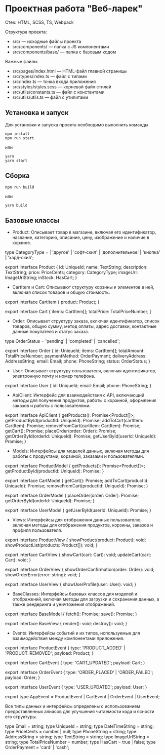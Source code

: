 # Проектная работа "Веб-ларек"

Стек: HTML, SCSS, TS, Webpack

Структура проекта:
- src/ — исходные файлы проекта
- src/components/ — папка с JS компонентами
- src/components/base/ — папка с базовым кодом

Важные файлы:
- src/pages/index.html — HTML-файл главной страницы
- src/types/index.ts — файл с типами
- src/index.ts — точка входа приложения
- src/styles/styles.scss — корневой файл стилей
- src/utils/constants.ts — файл с константами
- src/utils/utils.ts — файл с утилитами

## Установка и запуск
Для установки и запуска проекта необходимо выполнить команды

```
npm install
npm run start
```

или

```
yarn
yarn start
```
## Сборка

```
npm run build
```

или

```
yarn build
```

## Базовые классы 

- Product: Описывает товар в магазине, включая его идентификатор, название, категорию, описание, цену, изображение и наличие в корзине.

type CategoryType =
	| 'другое'
	| 'софт-скил'
	| 'дополнительное'
	| 'кнопка'
	| 'хард-скил';

export interface Product {
	id: UniqueId;
	name: TextString;
	description: TextString;
	price: PriceCents;
	category: CategoryType;
	imageUrl: ImageUrlString;
	inStock: HasCart;
}

- CartItem и Cart: Описывают структуру корзины и элементов в ней, включая список товаров и общую стоимость.

export interface CartItem {
  product: Product;
}

export interface Cart {
  items: CartItem[];
  totalPrice: TotalPriceNumber;
}

- Order: Описывает структуру заказа, включая идентификатор, список товаров, общую сумму, метод оплаты, адрес доставки, контактные данные покупателя и статус заказа.

type OrderStatus = 'pending' | 'completed' | 'cancelled';

export interface Order {
	id: UniqueId;
	items: CartItem[];
	totalAmount: TotalPriceNumber;
	paymentMethod: OrderPayment;
	deliveryAddress: AddressString;
	email: Email;
	phone: PhoneString;
	status: OrderStatus;
}

- User: Описывает структуру пользователя, включая идентификатор, электронную почту и номер телефона.

export interface User {
  id: UniqueId;
  email: Email;
  phone: PhoneString;
}

- ApiClient: Интерфейс для взаимодействия с API, включающий методы для получения продуктов, работы с корзиной, оформления заказов и работы с пользователями.

export interface ApiClient {
  getProducts(): Promise<Product[]>;
  getProductById(productId: UniqueId): Promise<Product>;
  addToCart(cartItem: CartItem): Promise<Cart>;
  removeFromCart(cartItem: CartItem): Promise<Cart>;
  getCart(): Promise<Cart>;
  placeOrder(order: Order): Promise<Order>;
  getOrderById(orderId: UniqueId): Promise<Order>;
  getUserById(userId: UniqueId): Promise<User>;
}


- Models: Интерфейсы для моделей данных, включая методы для работы с продуктами, корзиной, заказами и пользователями.

export interface ProductModel {
	getProducts(): Promise<Product[]>;
	getProductById(productId: UniqueId): Promise<Product>;
}

export interface CartModel {
	getCart(): Promise<Cart>;
	addToCart(productId: UniqueId): Promise<Cart>;
	removeFromCart(productId: UniqueId): Promise<Cart>;
}

export interface OrderModel {
	placeOrder(order: Order): Promise<Order>;
	getOrderById(orderId: UniqueId): Promise<Order>;
}

export interface UserModel {
	getUserById(userId: UniqueId): Promise<User>;
}

- Views: Интерфейсы для отображения данных пользователю, включая методы для отображения продуктов, корзины, заказов и профиля пользователя.

export interface ProductView {
  showProduct(product: Product): void;
  showProductList(products: Product[]): void;
}

export interface CartView {
  showCart(cart: Cart): void;
  updateCart(cart: Cart): void;
}

export interface OrderView {
  showOrderConfirmation(order: Order): void;
  showOrderError(error: string): void;
}

export interface UserView {
  showUserProfile(user: User): void;
}

- BaseClasses: Интерфейсы базовых классов для моделей и отображений, включая методы для загрузки и сохранения данных, а также рендеринга и уничтожения отображений.

export interface BaseModel {
  fetch(): Promise<void>;
  save(): Promise<void>;
}

export interface BaseView {
  render(): void;
  destroy(): void;
}

- Events: Интерфейсы событий и их типов, используемые для взаимодействия между компонентами приложения.

export interface ProductEvent {
  type: 'PRODUCT_ADDED' | 'PRODUCT_REMOVED';
  payload: Product;
}

export interface CartEvent {
  type: 'CART_UPDATED';
  payload: Cart;
}

export interface OrderEvent {
  type: 'ORDER_PLACED' | 'ORDER_FAILED';
  payload: Order;
}

export interface UserEvent {
  type: 'USER_UPDATED';
  payload: User;
}

export type AppEvent = ProductEvent | CartEvent | OrderEvent | UserEvent;

Все типы данных и интерфейсы определены с использованием предоставленных алиасов для улучшения читаемости кода и ясности его структуры.

type Email = string;
type UniqueId = string;
type DateTimeString = string;
type PriceCents = number | null;
type PhoneString = string;
type AddressString = string;
type TextString = string;
type ImageUrlString = string;
type TotalPriceNumber = number;
type HasCart = true | false;
type OrderPayment = 'card' | 'cash';
